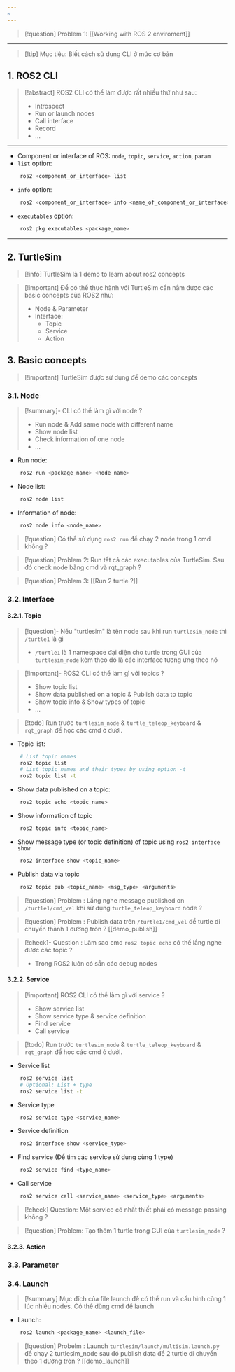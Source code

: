 ```yaml
---
~
---
```

> [!question] Problem 1: [[Working with ROS 2 enviroment]]

---

> [!tip] Mục tiêu: Biết cách sử dụng CLI ở mức cơ bản
## 1. ROS2 CLI

> [!abstract] ROS2 CLI có thể làm được rất nhiều thứ như sau:
> - Introspect
> - Run or launch nodes
> - Call interface
> - Record 
> - ...

---
- Component or interface of ROS: `node`, `topic`, `service`, `action`, `param`
- `list` option:
```bash
	ros2 <component_or_interface> list
```
- `info` option:
```bash
	ros2 <component_or_interface> info <name_of_component_or_interface>
```
- `executables` option:
```bash
	ros2 pkg executables <package_name>
```
---
## 2. TurtleSim

> [!info] TurtleSim là 1 demo to learn about ros2 concepts

> [!important] Để có thể thực hành với TurtleSim cần nắm được các basic concepts của ROS2 như:
> - Node & Parameter
> - Interface:
> 	- Topic
> 	- Service
> 	- Action

## 3. Basic concepts

> [!important] TurtleSim được sử dụng để demo các concepts
### 3.1. Node

> [!summary]- CLI có thể làm gì với node ?
> - Run node & Add same node with different name
> - Show node list
> - Check information of one node
> - ...
- Run node:
```bash
	ros2 run <package_name> <node_name>
```
- Node list:
```bash
	ros2 node list
```
- Information of node:
```bash
	ros2 node info <node_name>
```

> [!question] Có thể sử dụng `ros2 run` để chạy 2 node trong 1 cmd không ?

> [!question] Problem 2: Run tất cả các executables của TurtleSim. Sau đó check node bằng cmd và rqt_graph ?

> [!question] Problem 3: [[Run 2 turtle ?]]


### 3.2. Interface

#### 3.2.1. Topic

> [!question]- Nếu "turtlesim" là tên node sau khi run `turtlesim_node` thì `/turtle1` là gì
> - `/turtle1` là 1 namespace đại diện cho turtle trong GUI của `turtlesim_node` kèm theo đó là các interface tương ứng theo nó

> [!important]- ROS2 CLI có thể làm gì với topics ?
> - Show topic list
> - Show data published on a topic & Publish data to topic
> - Show topic info & Show types of topic
> - ...

> [!todo] Run trước `turtlesim_node` & `turtle_teleop_keyboard` & `rqt_graph` để học các cmd ở dưới.

- Topic list:
```bash
	# List topic names
	ros2 topic list
	# List topic names and their types by using option -t
	ros2 topic list -t
```
- Show data published on a topic:
```bash
	ros2 topic echo <topic_name>
```
- Show information of topic
```bash
	ros2 topic info <topic_name>
```
- Show message type (or topic definition) of topic using `ros2 interface show`
```bash
	ros2 interface show <topic_name>
```
- Publish data via topic
```bash
	ros2 topic pub <topic_name> <msg_type> <arguments>
```

> [!question] Problem : Lắng nghe message published on `/turtle1/cmd_vel` khi sử dụng `turtle_teleop_keyboard` node ?

> [!question] Problem : Publish data trên `/turtle1/cmd_vel` để turtle di chuyển thành 1 đường tròn ? [[demo_publish]]

> [!check]- Question : Làm sao cmd `ros2 topic echo` có thể lắng nghe được các topic ?
> - Trong ROS2 luôn có sẵn các debug nodes 
#### 3.2.2. Service

> [!important] ROS2 CLI có thể làm gì với service ?
> - Show service list
> - Show service type & service definition
> - Find service
> - Call service

> [!todo] Run trước `turtlesim_node` & `turtle_teleop_keyboard` & `rqt_graph` để học các cmd ở dưới.

- Service list
```bash
	ros2 service list
	# Optional: List + type
	ros2 service list -t
```
- Service type
```bash
	ros2 service type <service_name>
```
- Service definition
```bash
	ros2 interface show <service_type>
```
- Find service (Để tìm các service sử dụng cùng 1 type)
```bash
	ros2 service find <type_name>
```
- Call service
```bash
	ros2 service call <service_name> <service_type> <arguments>
```

> [!check] Question: Một service có nhất thiết phải có message passing không ?

> [!question] Problem: Tạo thêm 1 turtle trong GUI của `turtlesim_node` ?

#### 3.2.3. Action

### 3.3. Parameter

### 3.4. Launch

> [!summary] Mục đích của file launch để có thể run và cấu hình cùng 1 lúc nhiều nodes. Có thể dùng cmd để launch

- Launch:
```bash
	ros2 launch <package_name> <launch_file>
```

> [!question] Probelm : Launch `turtlesim/launch/multisim.launch.py` để chạy 2 turtlesim_node sau đó publish data để 2 turtle di chuyển theo 1 đường tròn ? [[demo_launch]]
> 

